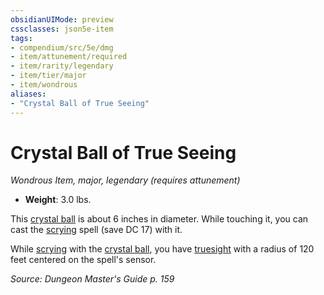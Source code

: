 ```yaml
---
obsidianUIMode: preview
cssclasses: json5e-item
tags:
- compendium/src/5e/dmg
- item/attunement/required
- item/rarity/legendary
- item/tier/major
- item/wondrous
aliases: 
- "Crystal Ball of True Seeing"
---
```

# Crystal Ball of True Seeing
*Wondrous Item, major, legendary (requires attunement)*  

- **Weight**: 3.0 lbs.

This [crystal ball](5E2014官方资源/items/crystal-ball.md) is about 6 inches in diameter. While touching it, you can cast the [scrying](5E2014官方资源/spells/scrying.md) spell (save DC 17) with it.

While [scrying](5E2014官方资源/spells/scrying.md) with the [crystal ball](5E2014官方资源/items/crystal-ball.md), you have [truesight](5E2014官方资源/规则/senses.md#truesight) with a radius of 120 feet centered on the spell's sensor.

*Source: Dungeon Master's Guide p. 159*